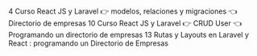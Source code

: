 4 Curso React JS y Laravel 👉 modelos, relaciones y migraciones 👈 Directorio de empresas
10 Curso React JS y Laravel 👉 CRUD User 👈 Programando un directorio de empresas
13 Rutas y Layouts en Laravel y React : programando un Directorio de Empresas